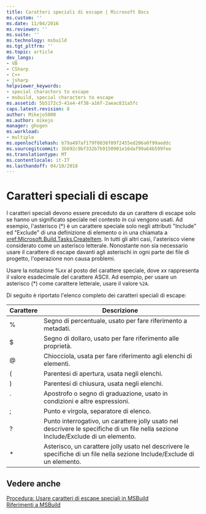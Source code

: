 ```yaml
---
title: Caratteri speciali di escape | Microsoft Docs
ms.custom: ''
ms.date: 11/04/2016
ms.reviewer: ''
ms.suite: ''
ms.technology: msbuild
ms.tgt_pltfrm: ''
ms.topic: article
dev_langs:
- VB
- CSharp
- C++
- jsharp
helpviewer_keywords:
- special characters to escape
- msbuild, special characters to escape
ms.assetid: 5b5172c3-41e4-4f38-a16f-2aeac831a5fc
caps.latest.revision: 8
author: Mikejo5000
ms.author: mikejo
manager: ghogen
ms.workload:
- multiple
ms.openlocfilehash: b79a497af179f0038f09f2455ed206a0f99aeddc
ms.sourcegitcommit: 3b692c9bf332b7b9150901e16daf99a64b599fee
ms.translationtype: MT
ms.contentlocale: it-IT
ms.lasthandoff: 04/10/2018
---
```

# <a name="special-characters-to-escape"></a>Caratteri speciali di escape
I caratteri speciali devono essere preceduto da un carattere di escape solo se hanno un significato speciale nel contesto in cui vengono usati. Ad esempio, l'asterisco (*) è un carattere speciale solo negli attributi "Include" ed "Exclude" di una definizione di elemento o in una chiamata a <xref:Microsoft.Build.Tasks.CreateItem>. In tutti gli altri casi, l'asterisco viene considerato come un asterisco letterale. Nonostante non sia necessario usare il carattere di escape davanti agli asterischi in ogni parte dei file di progetto, l'operazione non causa problemi.  
  
 Usare la notazione %*xx* al posto del carattere speciale, dove *xx* rappresenta il valore esadecimale del carattere ASCII. Ad esempio, per usare un asterisco (*) come carattere letterale, usare il valore `%2A`.  
  
 Di seguito è riportato l'elenco completo dei caratteri speciali di escape:  
  
|Carattere|Descrizione|  
|---------------|-----------------|  
|%|Segno di percentuale, usato per fare riferimento a metadati.|  
|$|Segno di dollaro, usato per fare riferimento alle proprietà.|  
|@|Chiocciola, usata per fare riferimento agli elenchi di elementi.|  
|(|Parentesi di apertura, usata negli elenchi.|  
|)|Parentesi di chiusura, usata negli elenchi.|  
|`|Apostrofo o segno di graduazione, usato in condizioni e altre espressioni.|  
|;|Punto e virgola, separatore di elenco.|  
|?|Punto interrogativo, un carattere jolly usato nel descrivere le specifiche di un file nella sezione Include/Exclude di un elemento.|  
|*|Asterisco, un carattere jolly usato nel descrivere le specifiche di un file nella sezione Include/Exclude di un elemento.|  
  
## <a name="see-also"></a>Vedere anche  
 [Procedura: Usare caratteri di escape speciali in MSBuild](../msbuild/how-to-escape-special-characters-in-msbuild.md)   
 [Riferimenti a MSBuild](../msbuild/msbuild-reference.md)